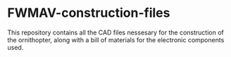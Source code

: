 # FWMAV-construction-files
This repository contains all the CAD files nessesary for the construction of the ornithopter, along with a bill of materials for the electronic components used.
